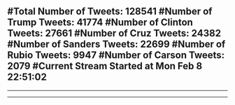 #Total Number of Tweets: 128541 
#Number of Trump Tweets: 41774
#Number of Clinton Tweets: 27661
#Number of Cruz Tweets: 24382
#Number of Sanders Tweets: 22699
#Number of Rubio Tweets: 9947
#Number of Carson Tweets: 2079
#Current Stream Started at Mon Feb  8 22:51:02
---
---
---
